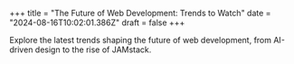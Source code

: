 +++
title = "The Future of Web Development: Trends to Watch"
date = "2024-08-16T10:02:01.386Z"
draft = false
+++

  Explore the latest trends shaping the future of web development, from AI-driven design to the rise of JAMstack.
        